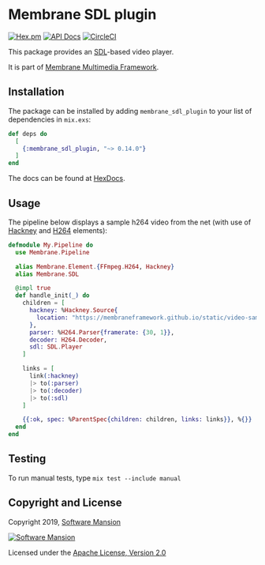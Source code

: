 # Membrane SDL plugin

[![Hex.pm](https://img.shields.io/hexpm/v/membrane_sdl_plugin.svg)](https://hex.pm/packages/membrane_sdl_plugin)
[![API Docs](https://img.shields.io/badge/api-docs-yellow.svg?style=flat)](https://hexdocs.pm/membrane_sdl_plugin/)
[![CircleCI](https://circleci.com/gh/membraneframework/membrane_sdl_plugin.svg?style=svg)](https://circleci.com/gh/membraneframework/membrane_sdl_plugin)

This package provides an [SDL](https://www.libsdl.org/)-based video player.

It is part of [Membrane Multimedia Framework](https://membraneframework.org).

## Installation

The package can be installed by adding `membrane_sdl_plugin` to your list of dependencies in `mix.exs`:

```elixir
def deps do
  [
	{:membrane_sdl_plugin, "~> 0.14.0"}
  ]
end
```

The docs can be found at [HexDocs](https://hexdocs.pm/membrane_sdl_plugin).

## Usage

The pipeline below displays a sample h264 video from the net (with use of [Hackney](https://github.com/membraneframework/membrane-element-hackney) and [H264](https://github.com/membraneframework/membrane-element-ffmpeg-h264) elements):

```elixir
defmodule My.Pipeline do
  use Membrane.Pipeline

  alias Membrane.Element.{FFmpeg.H264, Hackney}
  alias Membrane.SDL

  @impl true
  def handle_init(_) do
    children = [
      hackney: %Hackney.Source{
        location: "https://membraneframework.github.io/static/video-samples/test-video.h264"
      },
      parser: %H264.Parser{framerate: {30, 1}},
      decoder: H264.Decoder,
      sdl: SDL.Player
    ]

    links = [
      link(:hackney)
      |> to(:parser)
      |> to(:decoder)
      |> to(:sdl)
    ]

    {{:ok, spec: %ParentSpec{children: children, links: links}}, %{}}
  end
end
```

## Testing

To run manual tests, type `mix test --include manual`

## Copyright and License

Copyright 2019, [Software Mansion](https://swmansion.com/?utm_source=git&utm_medium=readme&utm_campaign=membrane)

[![Software Mansion](https://logo.swmansion.com/logo?color=white&variant=desktop&width=200&tag=membrane-github)](https://swmansion.com/?utm_source=git&utm_medium=readme&utm_campaign=membrane)

Licensed under the [Apache License, Version 2.0](LICENSE)
